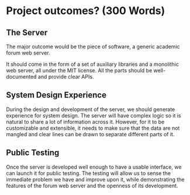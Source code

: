 # Project outcomes? (300 Words)

<!-- Describe what information or knowledge you expect to generate from the project.
Include any non-written deliverables such as codes, exhibitions, etc -->

## The Server

The major outcome would be the piece of software,
a generic academic forum web server.

It should come in the form of a set of auxiliary libraries
and a monolithic web server,
all under the MIT license.
All the parts should be well-documented and provide clear APIs.

## System Design Experience

During the design and development of the server,
we should generate experience for system design.
The server will have complex logic so it is natural to share a lot of
information across it.
However, for it to be customizable and extensible,
it needs to make sure that the data are not mangled and clear lines can be
drawn to separate different parts of it.

## Public Testing

Once the server is developed well enough to have a usable interface,
we can launch it for public testing.
The testing will allow us to sense the immediate problem we have and improve
upon it,
while demonstrating the features of the forum web server and the openness of
its development.

<!-- todo: what else? -->
